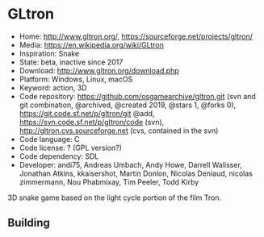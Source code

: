 # GLtron

- Home: http://www.gltron.org/, https://sourceforge.net/projects/gltron/
- Media: https://en.wikipedia.org/wiki/GLtron
- Inspiration: Snake
- State: beta, inactive since 2017
- Download: http://www.gltron.org/download.php
- Platform: Windows, Linux, macOS
- Keyword: action, 3D
- Code repository: https://github.com/osgamearchive/gltron.git (svn and git combination, @archived, @created 2019, @stars 1, @forks 0), https://git.code.sf.net/p/gltron/git @add, https://svn.code.sf.net/p/gltron/code (svn), http://gltron.cvs.sourceforge.net (cvs, contained in the svn)
- Code language: C
- Code license: ? (GPL version?)
- Code dependency: SDL
- Developer: andi75, Andreas Umbach, Andy Howe, Darrell Walisser, Jonathan Atkins, kkaisershot, Martin Donlon, Nicolas Deniaud, nicolas zimmermann, Nou Phabmixay, Tim Peeler, Todd Kirby

3D snake game based on the light cycle portion of the film Tron.

## Building
